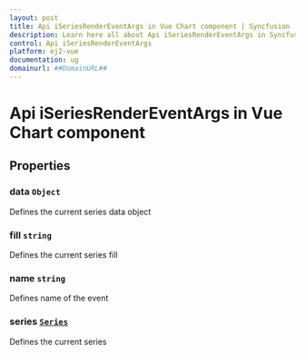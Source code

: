 ```yaml
---
layout: post
title: Api iSeriesRenderEventArgs in Vue Chart component | Syncfusion
description: Learn here all about Api iSeriesRenderEventArgs in Syncfusion Vue Chart component of Syncfusion Essential JS 2 and more.
control: Api iSeriesRenderEventArgs 
platform: ej2-vue
documentation: ug
domainurl: ##DomainURL##
---
```


# Api iSeriesRenderEventArgs in Vue Chart component

## Properties

### data `Object`

Defines the current series data object

### fill `string`

Defines the current series fill

### name `string`

Defines name of the event

### series [`Series`](https://ej2.syncfusion.com/vue/documentation/api-series.html)

Defines the current series
